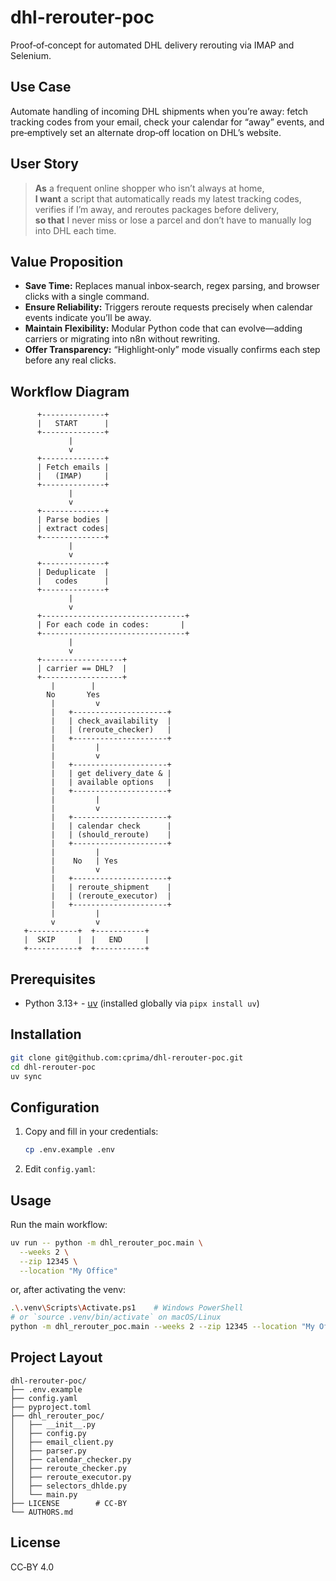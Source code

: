 # dhl-rerouter-poc

Proof‑of‑concept for automated DHL delivery rerouting via IMAP and Selenium.

## Use Case  
Automate handling of incoming DHL shipments when you’re away: fetch tracking codes from your email, check your calendar for “away” events, and pre‑emptively set an alternate drop‑off location on DHL’s website.

## User Story  
> **As** a frequent online shopper who isn’t always at home,  
> **I want** a script that automatically reads my latest tracking codes, verifies if I’m away, and reroutes packages before delivery,  
> **so that** I never miss or lose a parcel and don’t have to manually log into DHL each time.

## Value Proposition  
- **Save Time:** Replaces manual inbox‑search, regex parsing, and browser clicks with a single command.  
- **Ensure Reliability:** Triggers reroute requests precisely when calendar events indicate you’ll be away.  
- **Maintain Flexibility:** Modular Python code that can evolve—adding carriers or migrating into n8n without rewriting.  
- **Offer Transparency:** “Highlight‑only” mode visually confirms each step before any real clicks.


## Workflow Diagram

```
      +--------------+
      |   START      |
      +--------------+
             |
             v
      +--------------+
      | Fetch emails |
      |   (IMAP)     |
      +--------------+
             |
             v
      +--------------+
      | Parse bodies |
      | extract codes|
      +--------------+
             |
             v
      +--------------+
      | Deduplicate  |
      |   codes      |
      +--------------+
             |
             v
      +--------------------------------+
      | For each code in codes:       |
      +--------------------------------+
             |
             v
      +------------------+
      | carrier == DHL?  |
      +------------------+
         |        |
        No       Yes
         |         v
         |   +---------------------+
         |   | check_availability  |
         |   | (reroute_checker)   |
         |   +---------------------+
         |         |
         |         v
         |   +---------------------+
         |   | get delivery_date & |
         |   | available options   |
         |   +---------------------+
         |         |
         |         v
         |   +---------------------+
         |   | calendar check      |
         |   | (should_reroute)    |
         |   +---------------------+
         |         |
         |    No   | Yes
         |         v
         |   +---------------------+
         |   | reroute_shipment    |
         |   | (reroute_executor)  |
         |   +---------------------+
         |         |
         v         v
   +-----------+  +-----------+
   |  SKIP     |  |   END     |
   +-----------+  +-----------+
```

## Prerequisites
- Python 3.13+
- [uv](https://astral.sh/uv) (installed globally via `pipx install uv`)

## Installation
```bash
git clone git@github.com:cprima/dhl-rerouter-poc.git
cd dhl-rerouter-poc
uv sync
```

## Configuration

1. Copy and fill in your credentials:
   ```bash
   cp .env.example .env
   ```
2. Edit `config.yaml`:

## Usage

Run the main workflow:
```bash
uv run -- python -m dhl_rerouter_poc.main \
  --weeks 2 \
  --zip 12345 \
  --location "My Office"
```
or, after activating the venv:
```bash
.\.venv\Scripts\Activate.ps1    # Windows PowerShell
# or `source .venv/bin/activate` on macOS/Linux
python -m dhl_rerouter_poc.main --weeks 2 --zip 12345 --location "My Office"
```

## Project Layout
```
dhl-rerouter-poc/
├── .env.example
├── config.yaml
├── pyproject.toml
├── dhl_rerouter_poc/
│   ├── __init__.py
│   ├── config.py
│   ├── email_client.py
│   ├── parser.py
│   ├── calendar_checker.py
│   ├── reroute_checker.py
│   ├── reroute_executor.py
│   ├── selectors_dhlde.py
│   └── main.py
├── LICENSE        # CC‑BY
└── AUTHORS.md
```

## License  
CC‑BY 4.0 